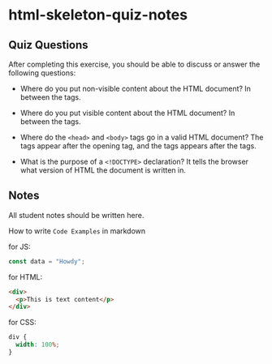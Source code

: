 # html-skeleton-quiz-notes

## Quiz Questions

After completing this exercise, you should be able to discuss or answer the following questions:

- Where do you put non-visible content about the HTML document?
In between the <head> tags.

- Where do you put visible content about the HTML document?
In between the <body> tags.

- Where do the `<head>` and `<body>` tags go in a valid HTML document?
The <head> tags appear after the opening <html> tag, and the <body> tags appears after the <head> tags.

- What is the purpose of a `<!DOCTYPE>` declaration?
It tells the browser what version of HTML the document is written in.

## Notes

All student notes should be written here.


How to write `Code Examples` in markdown

for JS:

```javascript
const data = "Howdy";
```

for HTML:

```html
<div>
  <p>This is text content</p>
</div>
```

for CSS:

```css
div {
  width: 100%;
}
```
